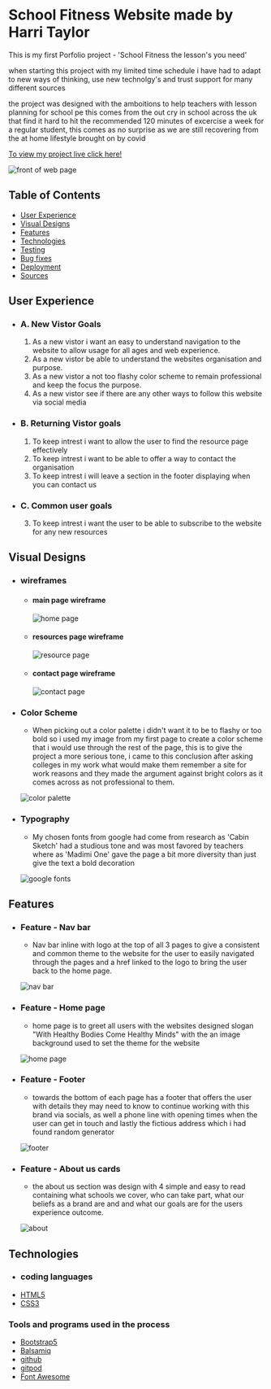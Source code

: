 # School Fitness Website made by Harri Taylor

This is my first Porfolio project - 'School Fitness the lesson's you need'

when starting this project with my limited time schedule i have had to adapt to new ways of thinking, use new technolgy's and trust support for many different sources 

the project was designed with the amboitions to help teachers with lesson planning for school pe this comes from the out cry in school across the uk that find it hard to hit the recommended 120 minutes of excercise a week for a regular student, this comes as no surprise as we are still recovering from the at home lifestyle brought on by covid

[To view my project live click here!]()

![front of web page](/documents/evidence/front-page.png)

## Table of Contents
* [User Experience](#user-experience)
* [Visual Designs](#visual-design)
* [Features](#features)
* [Technologies](#technologies)
* [Testing](#testing)
* [Bug fixes](#issues)
* [Deployment](#deployment)
* [Sources](#sources-used)

## User Experience

  - ### A. New Vistor Goals

     1. As a new vistor i want an easy to understand navigation to the website to allow usage for all ages and web experience.
     2. As a new vistor be able to understand the websites organisation and purpose.
     3. As a new vistor a not too flashy color scheme to remain professional and keep the focus the purpose.
     4. As a new vistor see if there are any other ways to follow this website via social media

  - ### B. Returning Vistor goals 
    
    1. To keep intrest i want to allow the user to find the resource page effectively
    2. To keep intrest i want to be able to offer a way to contact the organisation
    3. To keep intrest i will leave a section in the footer displaying when you can contact us

  - ### C. Common user goals 

    3. To keep intrest i want the user to be able to subscribe to the website for any new resources

## Visual Designs

- ### wireframes

  - #### main page wireframe

     ![home page](/documents/wireframes/home-wireframe.png)

  - #### resources page wireframe

    ![resource page](/documents/wireframes/resource-wireframe.png)

  - #### contact page wireframe

    ![contact page](/documents/wireframes/contact-wireframe.png)

- ### Color Scheme
   
   - When picking out a color palette i didn't want it to be to flashy or too bold so i used my image from my first page to create a color scheme that i would use through the rest of the page, this is to give the project a more serious tone, i came to this conclusion after asking colleges in my work what would make them remember a site for work reasons and they made the argument against bright colors as it comes across as not professional to them.


   ![color palette](/documents/evidence/color-palette.png)

- ### Typography
   
   - My chosen fonts from google had come from research as 'Cabin Sketch' had a studious tone and was most favored by teachers where as 'Madimi One' gave the page a bit more diversity than just give the text a bold decoration

   ![google fonts](/documents/evidence/google-fonts.png)


## Features

 - ### Feature - Nav bar
    - Nav bar inline with logo at the top of all 3 pages to give a consistent and common theme to the website for the user to easily navigated through the pages and a href linked to the logo to bring the user back to the home page.
    
    ![nav bar](/documents/evidence/nav-bar.png)

 - ### Feature - Home page
    - home page is to greet all users with the websites designed slogan "With Healthy Bodies Come Healthy Minds"
    with the an image background used to set the theme for the website 

    ![home page](/documents/evidence/home-page.png)

 - ### Feature - Footer
    - towards the bottom of each page has a footer that offers the user with details they may need to know to continue working with this brand via socials, as well a phone line with opening times when the user can get in touch 
    and lastly the fictious address which i had found random generator

    ![footer](/documents/evidence/socials.png)

 - ### Feature - About us cards
    - the about us section was design with 4 simple and easy to read containing what schools we cover, who can take part, what our beliefs as a brand are and and what our goals are for the users experience outcome.

    ![about](/documents/evidence/about-us.png)


## Technologies
- ### coding languages
- [HTML5](https://en.wikipedia.org/wiki/HTML)
- [CSS3](https://en.wikipedia.org/wiki/CSS)

### Tools and programs used in the process
- [Bootstrap5](https://getbootstrap.com/)
- [Balsamiq](https://balsamiq.com/)
- [github](https://github.com/)
- [gitpod](https://www.gitpod.io/)
- [Font Awesome](https://fontawesome.com/)


    